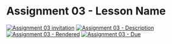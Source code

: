 # Assignment 03 - Lesson Name

[![Assignment 03 invitation](https://img.shields.io/badge/Assignment03-Repository-blue?style=for-the-badge&logo=open%20badges)](https://classroom.github.com/a/6BGGjSBx)
[![Assignment 03 - Description](https://img.shields.io/badge/Assignment03-Description-blue?style=for-the-badge&logo=open%20badges)](https://wellesley-bisc195.github.io/assignments/Assignment03)
[![Assignment 03 - Rendered](https://img.shields.io/badge/03-Script-blue?style=for-the-badge&logo=open%20badges)](https://wellesley-bisc195.github.io/assignments/#assignment03-code)
[![Assignment 03 - Due](https://img.shields.io/badge/Due-2021%2F06%2F15-orange?style=for-the-badge&logo=open%20badges)](https://wellesley-bisc195.github.io/assignments/Assignment03)
